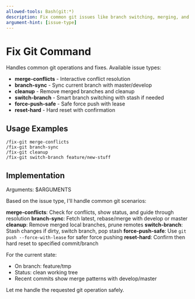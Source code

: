 ```yaml
---
allowed-tools: Bash(git:*)
description: Fix common git issues like branch switching, merging, and cleanup
argument-hint: [issue-type]
---
```


# Fix Git Command

Handles common git operations and fixes. Available issue types:

- **merge-conflicts** - Interactive conflict resolution
- **branch-sync** - Sync current branch with master/develop  
- **cleanup** - Remove merged branches and cleanup
- **switch-branch** - Smart branch switching with stash if needed
- **force-push-safe** - Safe force push with lease
- **reset-hard** - Hard reset with confirmation

## Usage Examples

```
/fix-git merge-conflicts
/fix-git branch-sync
/fix-git cleanup
/fix-git switch-branch feature/new-stuff
```

## Implementation

Arguments: $ARGUMENTS

Based on the issue type, I'll handle common git scenarios:

**merge-conflicts**: Check for conflicts, show status, and guide through resolution
**branch-sync**: Fetch latest, rebase/merge with develop or master  
**cleanup**: Remove merged local branches, prune remotes
**switch-branch**: Stash changes if dirty, switch branch, pop stash
**force-push-safe**: Use `git push --force-with-lease` for safer force pushing
**reset-hard**: Confirm then hard reset to specified commit/branch

For the current state:
- On branch: feature/tmp
- Status: clean working tree
- Recent commits show merge patterns with develop/master

Let me handle the requested git operation safely.